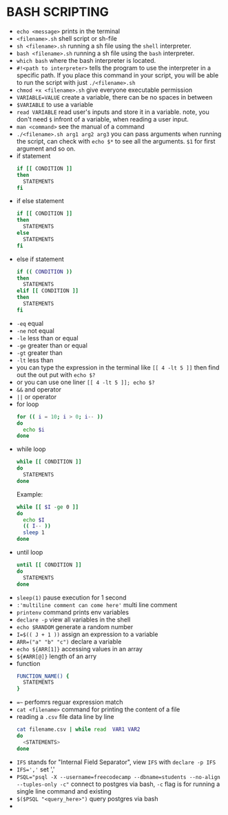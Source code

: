 # BASH SCRIPTING

* `echo <message>` prints <message> in the terminal
* `<filename>.sh` shell script or sh-file
* `sh <filename>.sh` running a sh file using the `shell` interpreter.
* `bash <filename>.sh` running a sh file using the `bash` interpreter.
* `which bash` where the bash interpreter is located.
* `#!<path to interpreter>` tells the program to use the interpreter in a specific path. If you place this command in your script, you will be able to run the script with just `./<filename>.sh`
* `chmod +x <filename>.sh` give everyone executable permission
* `VARIABLE=VALUE` create a variable, there can be no spaces in between
* `$VARIABLE` to use a variable
* `read VARIABLE` read user's inputs and store it in a variable. note, you don't need `$` infront of a variable, when reading a user input.
* `man <command>` see the manual of a command
* `./<filename>.sh arg1 arg2 arg3` you can pass arguments when running the script, can check with `echo $*` to see all the arguments. `$1` for first argument and so on.
* if statement
  ```bash
  if [[ CONDITION ]]
  then
    STATEMENTS
  fi
  ```
* if else statement
  ```bash
  if [[ CONDITION ]]
  then
    STATEMENTS
  else
    STATEMENTS
  fi
  ```
* else if statement
  ```bash
  if (( CONDITION ))
  then
    STATEMENTS
  elif [[ CONDITION ]]
  then
    STATEMENTS
  fi
  ```
* `-eq` equal
* `-ne` not equal
* `-le` less than or equal
* `-ge` greater than or equal
* `-gt` greater than
* `-lt` less than
* you can type the expression in the terminal like `[[ 4 -lt 5 ]]` then find out the out put with `echo $?`
* or you can use one liner `[[ 4 -lt 5 ]]; echo $?`
* `&&` and operator
* `||` or operator
* for loop
  ```bash
  for (( i = 10; i > 0; i-- ))
  do
    echo $i
  done
  ```
* while loop
  ```bash
  while [[ CONDITION ]]
  do
    STATEMENTS
  done
  ```
  Example:
  ```bash
  while [[ $I -ge 0 ]]
  do
    echo $I
    (( I-- ))
    sleep 1
  done
  ```
* until loop
  ```bash
  until [[ CONDITION ]]
  do
    STATEMENTS
  done
  ```
* `sleep(1)` pause execution for 1 second
* `:'multiline comment can come here'` multi line comment
* `printenv` command prints env variables
* `declare -p` view all variables in the shell
* `echo $RANDOM` generate a random number
* `I=$(( J + 1 ))` assign an expression to a variable
* `ARR=("a" "b" "c")` declare a variable
* `echo ${ARR[1]}` accessing values in an array
* `${#ARR[@]}` length of an arry
* function
  ```bash
  FUNCTION_NAME() {
    STATEMENTS
  }
  ```
* `=~` perfomrs reguar expression match
* `cat <filename>` command for printing the content of a file
* reading a `.csv` file data line by line
  ```bash
  cat filename.csv | while read  VAR1 VAR2
  do
    <STATEMENTS>
  done
  ```
* `IFS` stands for "Internal Field Separator", view `IFS` with `declare -p IFS`
* `IFS=','` set ','
* `PSQL="psql -X --username=freecodecamp --dbname=students --no-align --tuples-only -c"` connect to postgres via bash, `-c` flag is for running a single line command and existing
* `$($PSQL "<query_here>")` query postgres via bash
* 